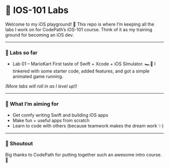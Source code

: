 # 📱 IOS-101 Labs

Welcome to my iOS playground! 🎉
This repo is where I’m keeping all the labs I work on for CodePath’s iOS-101 course. Think of it as my training ground for becoming an iOS dev.

---

### 🚀 Labs so far

- Lab 01 – MarioKart
First taste of Swift + Xcode + iOS Simulator. 🏎️💨
I tinkered with some starter code, added features, and got a simple animated game running.

_(More labs will roll in as I level up!)_

---

### 🎯 What I’m aiming for

- Get comfy writing Swift and building iOS apps
- Make fun + useful apps from scratch
- Learn to code with others (because teamwork makes the dream work ✨)

---

### 🙌 Shoutout

Big thanks to CodePath for putting together such an awesome intro course. 🚀
